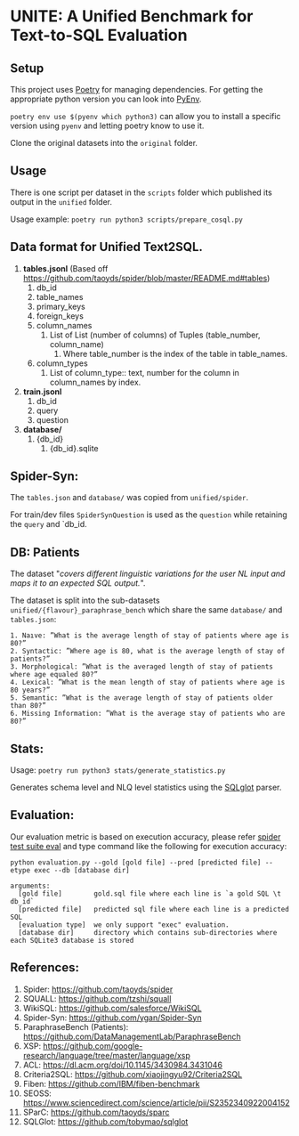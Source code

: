 # UNITE: A Unified Benchmark for Text-to-SQL Evaluation

## Setup
This project uses [Poetry](https://python-poetry.org/docs/) for managing dependencies. For getting the appropriate python version you can look into [PyEnv](https://github.com/pyenv/pyenv). 

`poetry env use $(pyenv which python3)` 
can allow you to install a specific version using `pyenv` and letting poetry know to use it.

Clone the original datasets into the `original` folder. 

## Usage

There is one script per dataset in the `scripts` folder which published its output in the `unified` folder.

Usage example:
`poetry run python3 scripts/prepare_cosql.py`

## Data format for Unified Text2SQL.

1. **tables.jsonl** (Based off https://github.com/taoyds/spider/blob/master/README.md#tables)
    1. db_id
    2. table_names
    3. primary_keys
    4. foreign_keys
    5. column_names
        1. List of List (number of columns) of Tuples (table_number, column_name)
            1. Where table_number is the index of the table in table_names.
    6. column_types
        1. List of column_type:: text, number for the column in column_names by index.
2. **train.jsonl**
    1. db_id
    2. query
    3. question
3. **database/**
    1. {db_id}
        1. {db_id}.sqlite

## Spider-Syn:
The `tables.json` and `database/` was copied from `unified/spider`.

For train/dev files `SpiderSynQuestion` is used as the `question` while retaining the `query` and `db_id.


## DB: Patients
The dataset "_covers different linguistic variations for the user NL input and maps it to an expected SQL output._".

The dataset is split into the sub-datasets `unified/{flavour}_paraphrase_bench` which share the same `database/` and `tables.json`:

    1. Naıve: ”What is the average length of stay of patients where age is 80?”
    2. Syntactic: ”Where age is 80, what is the average length of stay of patients?”
    3. Morphological: ”What is the averaged length of stay of patients where age equaled 80?”
    4. Lexical: ”What is the mean length of stay of patients where age is 80 years?”
    5. Semantic: ”What is the average length of stay of patients older than 80?”
    6. Missing Information: ”What is the average stay of patients who are 80?”


## Stats:

Usage: `poetry run python3 stats/generate_statistics.py`

Generates schema level and NLQ level statistics using the [SQLglot](https://github.com/tobymao/sqlglot) parser.


## Evaluation:
Our evaluation metric is based on execution accuracy, please refer [spider test suite eval](https://github.com/taoyds/test-suite-sql-eval) and type command like the following for execution accuracy:
```
python evaluation.py --gold [gold file] --pred [predicted file] --etype exec --db [database dir]

arguments:
  [gold file]        gold.sql file where each line is `a gold SQL \t db_id`
  [predicted file]   predicted sql file where each line is a predicted SQL
  [evaluation type]  we only support "exec" evaluation.
  [database dir]     directory which contains sub-directories where each SQLite3 database is stored

```


## References:

1. Spider: https://github.com/taoyds/spider
1. SQUALL: https://github.com/tzshi/squall
1. WikiSQL: https://github.com/salesforce/WikiSQL
1. Spider-Syn: https://github.com/ygan/Spider-Syn
1. ParaphraseBench (Patients): https://github.com/DataManagementLab/ParaphraseBench
1. XSP: https://github.com/google-research/language/tree/master/language/xsp
1. ACL: https://dl.acm.org/doi/10.1145/3430984.3431046
1. Criteria2SQL: https://github.com/xiaojingyu92/Criteria2SQL
1. Fiben: https://github.com/IBM/fiben-benchmark
1. SEOSS: https://www.sciencedirect.com/science/article/pii/S2352340922004152
1. SParC: https://github.com/taoyds/sparc
1. SQLGlot: https://github.com/tobymao/sqlglot
